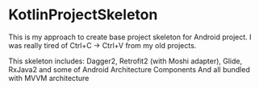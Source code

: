 # KotlinProjectSkeleton
This is my approach to create base project skeleton for Android project. I was really tired of Ctrl+C -> Ctrl+V from my old projects.

This skeleton includes:
Dagger2, Retrofit2 (with Moshi adapter), Glide, RxJava2 and some of Android Architecture Components
And all bundled with MVVM architecture
